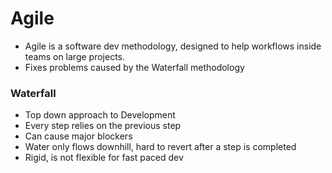 <h1>Agile</h1>
<ul>
    <li>Agile is a software dev methodology, designed to help workflows inside teams on large projects.</li>
    <li>Fixes problems caused by the Waterfall methodology</li>
</ul>

<h3>Waterfall</h3>
<ul>
    <li>Top down approach to Development</li>
    <li>Every step relies on the previous step</li>
    <li>Can cause major blockers</li>
    <li>Water only flows downhill, hard to revert after a step is completed</li>
    <li>Rigid, is not flexible for fast paced dev</li>
</ul>
